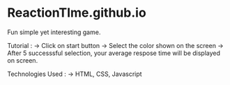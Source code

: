 # ReactionTIme.github.io

Fun simple yet interesting game.

Tutorial : 
 ->  Click on start button 
 ->  Select the color shown on the screen
 ->  After 5 successsful selection, your average respose time will be displayed on screen.
 
Technologies Used :
 ->  HTML, CSS, Javascript
